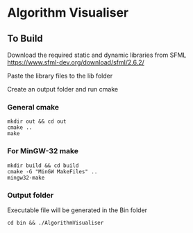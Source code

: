 # Algorithm Visualiser
## To Build
Download the required static and dynamic libraries from SFML
https://www.sfml-dev.org/download/sfml/2.6.2/

Paste the library files to the lib folder

Create an output folder and run cmake
### General cmake
```
mkdir out && cd out
cmake .. 
make
```
### For MinGW-32 make
```
mkdir build && cd build
cmake -G "MinGW MakeFiles" ..
mingw32-make
```
### Output folder
Executable file will be generated in the Bin folder
```
cd bin && ./AlgorithmVisualiser
```
